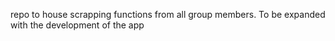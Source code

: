 repo to house scrapping functions from all group members. To be expanded with the development of the app
